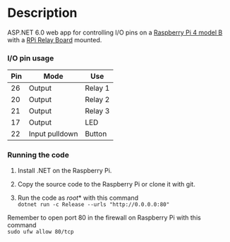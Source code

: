 # Description

ASP.NET 6.0 web app for controlling I/O pins on a [Raspberry Pi 4 model B](https://www.raspberrypi.com/products/raspberry-pi-4-model-b/)
with a [RPi Relay Board](https://www.waveshare.com/wiki/RPi_Relay_Board) mounted.

### I/O pin usage

| Pin   | Mode           | Use     |
|------ |----------------|---------|
| 26    | Output         | Relay 1 |
| 20    | Output         | Relay 2 |
| 21    | Output         | Relay 3 |
| 17    | Output         | LED     |
| 22    | Input pulldown | Button  |

### Running the code

1. Install .NET on the Raspberry Pi.

2. Copy the source code to the Raspberry Pi or clone it with git.

3. Run the code as *root** with this command <br />``dotnet run -c Release --urls "http://0.0.0.0:80"``

Remember to open port 80 in the firewall on Raspberry Pi with this command<br />
``sudo ufw allow 80/tcp``

